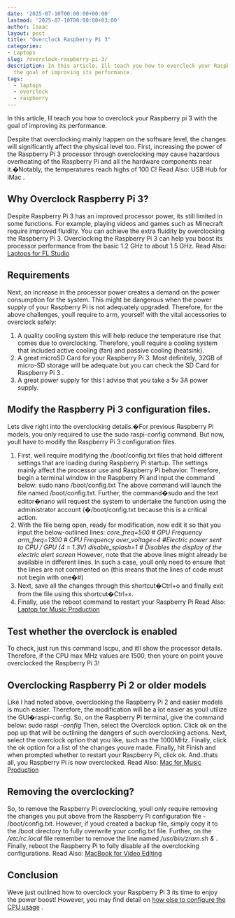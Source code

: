 ```yaml
---
date: '2025-07-10T00:00:00+00:00'
lastmod: '2025-07-10T00:00:00+03:00'
author: Isaac
layout: post
title: "Overclock Raspberry Pi 3"
categories:
- Laptops
slug: /overclock-raspberry-pi-3/
description: In this article, Ill teach you how to overclock your Raspberry pi 3  with
  the goal of improving its performance.
tags: 
  - laptops
  - overclock
  - raspberry
---
```

In this article, Ill teach you how to overclock your Raspberry pi 3  with the goal of improving its performance.

Despite that overclocking mainly happen on the software level, the changes will significantly affect the physical level too.
First, increasing the power of the Raspberry Pi 3 processor  through overclocking  may cause hazardous overheating of the Raspberry Pi and all the hardware components near it.�Notably, the temperatures reach highs of 100  C! Read Also:
USB Hub for iMac
.
## Why Overclock Raspberry Pi 3?
Despite Raspberry Pi 3 has an improved processor power, its still limited in some functions. For example, playing videos and games such as Minecraft require improved fluidity.
You can achieve the extra fluidity by overclocking the Raspberry Pi 3. Overclocking the Raspberry Pi 3 can help you boost its processor performance from the basic 1.2 GHz to about 1.5 GHz.
Read Also:
[Laptops for FL Studio](https://pestpolicy.com/best-laptops-for-fl-studio/)
## Requirements
Next, an increase in the processor power creates a demand on the power consumption for the system. This might be dangerous when the power supply of your Raspberry Pi is not adequately upgraded.
Therefore, for the above challenges, youll require to arm, yourself with the vital accessories to overclock safely:
1. A quality cooling system  this will help reduce the temperature rise that comes due to overclocking. Therefore, youll require a cooling system that included active cooling (fan) and passive cooling (heatsink).
2. A great microSD Card for your Raspberry Pi 3. Most definitely, 32GB of micro-SD storage will be adequate but you can check the
SD Card for Raspberry Pi 3
.
3. A great power supply  for this I advise that you take a 5v 3A power supply.
## **Modify the Raspberry Pi 3 configuration files.**
Lets dive right into the overclocking details.�For previous Raspberry Pi models, you only required to use the sudo raspi-config command. But now, youll have to modify the Raspberry Pi 3 configuration files.
1. First, well require modifying the /boot/config.txt files that hold different settings that are loading during Raspberry Pi startup. The settings mainly affect the processor use and Raspberry Pi behavior.
Therefore, begin a terminal window in the Raspberry Pi and input the command below:
sudo nano /boot/config.txt
The above command will launch the file named /boot/config.txt. Further, the command�sudo and the text editor�nano will request the system to undertake the function using the administrator account (�/boot/config.txt because this is a critical action.
1. With the file being open, ready for modification, now edit it so that you input the below-outlined lines:
*core_freq=500 # GPU Frequency*
*arm_freq=1300 # CPU Frequency*
*over_voltage=4 #Electric power sent to CPU / GPU (4 = 1.3V)*
*disable_splash=1 # Disables the display of the electric alert screen*
However, note that the above lines might already be available in different lines. In such a case, youll only need to ensure that the lines are not commented on (this means that the lines of code must not begin with one�#)
1. Next, save all the changes through this shortcut�Ctrl+o and finally exit from the file using this shortcut�Ctrl+x.
2. Finally, use the reboot command to restart your Raspberry Pi
Read Also:
[Laptop for Music Production](https://pestpolicy.com/best-laptop-for-music-production/)
## Test whether the overclock is enabled
To check, just run this command lscpu, and itll show the processor details. Therefore, if the CPU max MHz values are 1500, then youre on point  youve overclocked the Raspberry Pi 3!
## Overclocking Raspberry Pi 2 or older models
Like I had noted above, overclocking the Raspberry Pi 2 and easier models is much easier. Therefore, the modification will be a lot easier as youll utilize the GUI�raspi-config.
So, on the Raspberry Pi terminal, give the command below:
sudo raspi
*-config*
Then, select the Overclock option. Click ok on the pop up that will be outlining the dangers of such overclocking actions.
Next, select the overclock option that you like, such as the 1000MHz. Finally, click the ok option for a list of the changes youve made.
Finally, hit Finish and when prompted whether to restart your Raspberry Pi, click ok. And..thats all, you Raspberry Pi is now overclocked.
Read Also:
[Mac for Music Production](https://pestpolicy.com/best-mac-for-music-production/)
## Removing the overclocking?
So, to remove the Raspberry Pi overclocking, youll only require removing the changes you put above from the Raspberry Pi configuration file - /boot/config.txt.
However, if youd created a backup file, simply copy it to the /boot directory to fully overwrite your config.txt file.
Further, on the
*/etc/rc.local*
file  remember to remove the line named
*/usr/bin/zram.sh &*
.
Finally, reboot the Raspberry Pi to fully disable all the overclocking configurations.
Read Also:
[MacBook for Video Editing](https://pestpolicy.com/best-macbook-for-video-editing/)
## Conclusion
Weve just outlined how to overclock your Raspberry Pi 3  its time to enjoy the power boost! However, you may find detail on
[how else to configure the CPU usage](https://www.raspberrypi.org/documentation/configuration/config-txt.md)
.
